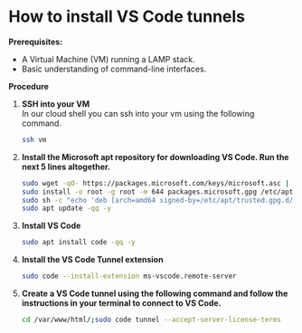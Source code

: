 # **How to install VS Code tunnels**

**Prerequisites:**

* A Virtual Machine (VM) running a LAMP stack.
* Basic understanding of command-line interfaces.

**Procedure**

1. **SSH into your VM**  
   In our cloud shell you can ssh into your vm using the following command.
   ```bash
   ssh vm
   ```

2. **Install the Microsoft apt repository for downloading VS Code. Run the next 5 lines altogether.**
   ```bash
   sudo wget -qO- https://packages.microsoft.com/keys/microsoft.asc | gpg --dearmor > packages.microsoft.gpg &&
   sudo install -o root -g root -m 644 packages.microsoft.gpg /etc/apt/trusted.gpg.d/ &&
   sudo sh -c "echo 'deb [arch=amd64 signed-by=/etc/apt/trusted.gpg.d/packages.microsoft.gpg] https://packages.microsoft.com/repos/vscode stable main' > /etc/apt/sources.list.d/vscode.list" &&
   sudo apt update -qq -y
   ```

3. **Install VS Code**
   ```bash
   sudo apt install code -qq -y
   ```
4. **Install the VS Code Tunnel extension**
   ```bash
   sudo code --install-extension ms-vscode.remote-server
   ```
5. **Create a VS Code tunnel using the following command and follow the instructions in your terminal to connect to VS Code.**
   ```bash
   cd /var/www/html/;sudo code tunnel --accept-server-license-terms
   ```  
